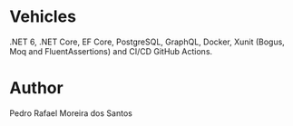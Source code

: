 # Vehicles
.NET 6, .NET Core, EF Core, PostgreSQL, GraphQL, Docker, Xunit (Bogus, Moq and FluentAssertions) and CI/CD GitHub Actions.

# Author
Pedro Rafael Moreira dos Santos
